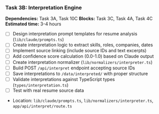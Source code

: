 ### Task 3B: Interpretation Engine
**Dependencies:** Task 3A, Task 10C
**Blocks:** Task 3C, Task 4A, Task 4C
**Estimated time:** 3-4 hours

- [ ] Design interpretation prompt templates for resume analysis (`lib/claude/prompts.ts`)
- [ ] Create interpretation logic to extract skills, roles, companies, dates
- [ ] Implement source linking (include source IDs and text excerpts)
- [ ] Add confidence score calculation (0.0-1.0) based on Claude output
- [ ] Create interpretation normalizer (`lib/normalizers/interpreter.ts`)
- [ ] Build POST `/api/interpret` endpoint accepting source IDs
- [ ] Save interpretations to `/data/interpreted/` with proper structure
- [ ] Validate interpretations against TypeScript types (`types/interpretation.ts`)
- [ ] Test with real resume source data
- Location: `lib/claude/prompts.ts`, `lib/normalizers/interpreter.ts`, `app/api/interpret/route.ts`
